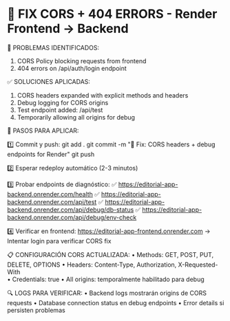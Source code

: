 🔧 FIX CORS + 404 ERRORS - Render Frontend → Backend
====================================================

🚨 PROBLEMAS IDENTIFICADOS:
1. CORS Policy blocking requests from frontend
2. 404 errors on /api/auth/login endpoint

✅ SOLUCIONES APLICADAS:
1. CORS headers expanded with explicit methods and headers
2. Debug logging for CORS origins 
3. Test endpoint added: /api/test
4. Temporarily allowing all origins for debug

🚀 PASOS PARA APLICAR:

1️⃣ Commit y push:
   git add .
   git commit -m "🔧 Fix: CORS headers + debug endpoints for Render"
   git push

2️⃣ Esperar redeploy automático (2-3 minutos)

3️⃣ Probar endpoints de diagnóstico:
   ✅ https://editorial-app-backend.onrender.com/health
   ✅ https://editorial-app-backend.onrender.com/api/test
   ✅ https://editorial-app-backend.onrender.com/api/debug/db-status
   ✅ https://editorial-app-backend.onrender.com/api/debug/env-check

4️⃣ Verificar en frontend:
   https://editorial-app-frontend.onrender.com
   → Intentar login para verificar CORS fix

📋 CONFIGURACIÓN CORS ACTUALIZADA:
   • Methods: GET, POST, PUT, DELETE, OPTIONS
   • Headers: Content-Type, Authorization, X-Requested-With  
   • Credentials: true
   • All origins: temporalmente habilitado para debug

🔍 LOGS PARA VERIFICAR:
   • Backend logs mostrarán origins de CORS requests
   • Database connection status en debug endpoints
   • Error details si persisten problemas
